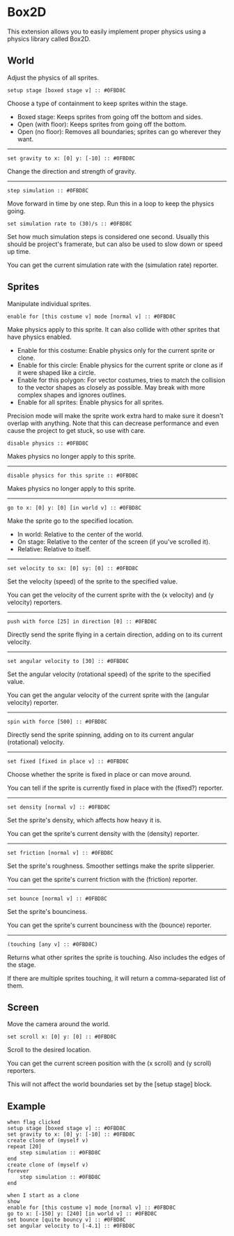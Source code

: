 # Box2D

This extension allows you to easily implement proper physics using a physics library called Box2D.

## World

Adjust the physics of all sprites.

```scratch
setup stage [boxed stage v] :: #0FBD8C
```
Choose a type of containment to keep sprites within the stage.

 - Boxed stage: Keeps sprites from going off the bottom and sides.
 - Open (with floor): Keeps sprites from going off the bottom.
 - Open (no floor): Removes all boundaries; sprites can go wherever they want.

---

```scratch
set gravity to x: [0] y: [-10] :: #0FBD8C
```
Change the direction and strength of gravity.

---

```scratch
step simulation :: #0FBD8C
```

Move forward in time by one step. Run this in a loop to keep the physics going.


```scratch
set simulation rate to (30)/s :: #0FBD8C
```

Set how much simulation steps is considered one second. Usually this should be project's framerate, but can also be used to slow down or speed up time.

You can get the current simulation rate with the (simulation rate) reporter.

## Sprites

Manipulate individual sprites.

```scratch
enable for [this costume v] mode [normal v] :: #0FBD8C
```

Make physics apply to this sprite. It can also collide with other sprites that have physics enabled.

 - Enable for this costume: Enable physics only for the current sprite or clone.
 - Enable for this circle: Enable physics for the current sprite or clone as if it were shaped like a circle.
 - Enable for this polygon: For vector costumes, tries to match the collision to the vector shapes as closely as possible. May break with more complex shapes and ignores outlines.
 - Enable for all sprites: Enable physics for all sprites.

Precision mode will make the sprite work extra hard to make sure it doesn't overlap with anything. Note that this can decrease performance and even cause the project to get stuck, so use with care.


```scratch
disable physics :: #0FBD8C
```

Makes physics no longer apply to this sprite.

---

```scratch
disable physics for this sprite :: #0FBD8C
```

Makes physics no longer apply to this sprite.

---

```scratch
go to x: [0] y: [0] [in world v] :: #0FBD8C
```

Make the sprite go to the specified location.

 - In world: Relative to the center of the world.
 - On stage: Relative to the center of the screen (if you've scrolled it).
 - Relative: Relative to itself.

---

```scratch
set velocity to sx: [0] sy: [0] :: #0FBD8C
```

Set the velocity (speed) of the sprite to the specified value.

You can get the velocity of the current sprite with the (x velocity) and (y velocity) reporters.

---

```scratch
push with force [25] in direction [0] :: #0FBD8C
```

Directly send the sprite flying in a certain direction, adding on to its current velocity.

---

```scratch
set angular velocity to [30] :: #0FBD8C
```
Set the angular velocity (rotational speed) of the sprite to the specified value.

You can get the angular velocity of the current sprite with the (angular velocity) reporter.

---

```scratch
spin with force [500] :: #0FBD8C
```
Directly send the sprite spinning, adding on to its current angular (rotational) velocity.

---

```scratch
set fixed [fixed in place v] :: #0FBD8C
```
Choose whether the sprite is fixed in place or can move around.

You can tell if the sprite is currently fixed in place with the (fixed?) reporter.

---

```scratch
set density [normal v] :: #0FBD8C
```
Set the sprite's density, which affects how heavy it is.

You can get the sprite's current density with the (density) reporter.

---

```scratch
set friction [normal v] :: #0FBD8C
```
Set the sprite's roughness. Smoother settings make the sprite slipperier.

You can get the sprite's current friction with the (friction) reporter.

---

```scratch
set bounce [normal v] :: #0FBD8C
```
Set the sprite's bounciness.

You can get the sprite's current bounciness with the (bounce) reporter.

---

```scratch
(touching [any v] :: #0FBD8C)
```
Returns what other sprites the sprite is touching. Also includes the edges of the stage.

If there are multiple sprites touching, it will return a comma-separated list of them.

## Screen

Move the camera around the world.

```scratch
set scroll x: [0] y: [0] :: #0FBD8C
```

Scroll to the desired location.

You can get the current screen position with the (x scroll) and (y scroll) reporters.

This will not affect the world boundaries set by the [setup stage] block.

## Example

```scratch
when flag clicked
setup stage [boxed stage v] :: #0FBD8C
set gravity to x: [0] y: [-10] :: #0FBD8C
create clone of (myself v)
repeat [20]
    step simulation :: #0FBD8C
end
create clone of (myself v)
forever
    step simulation :: #0FBD8C
end

when I start as a clone
show
enable for [this costume v] mode [normal v] :: #0FBD8C
go to x: [-150] y: [240] [in world v] :: #0FBD8C
set bounce [quite bouncy v] :: #0FBD8C
set angular velocity to [-4.1] :: #0FBD8C
```
